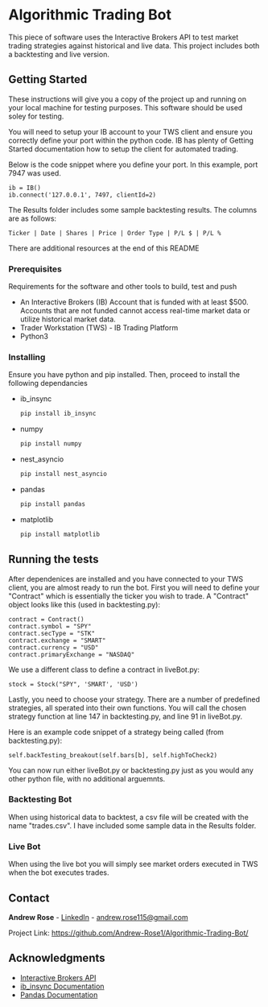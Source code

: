 # Algorithmic Trading Bot

This piece of software uses the Interactive Brokers API to test market trading strategies against historical and live data. This project includes both a backtesting and live version.

## Getting Started

These instructions will give you a copy of the project up and running on
your local machine for testing purposes. This software should be used soley for testing.

You will need to setup your IB account to your TWS client and ensure you correctly define your port within the python code. IB has plenty of Getting Started documentation how to setup the client for automated trading.

Below is the code snippet where you define your port. In this example, port 7947 was used.

    ib = IB()
    ib.connect('127.0.0.1', 7497, clientId=2)
  
The Results folder includes some sample backtesting results. The columns are as follows:

    Ticker | Date | Shares | Price | Order Type | P/L $ | P/L %

There are additional resources at the end of this README

### Prerequisites

Requirements for the software and other tools to build, test and push 
- An Interactive Brokers (IB) Account that is funded with at least $500. Accounts that are not funded cannot access real-time market data or utilize historical market data.
- Trader Workstation (TWS) - IB Trading Platform
- Python3

### Installing

Ensure you have python and pip installed. Then, proceed to install the following dependancies

* ib_insync

    ```sh
    pip install ib_insync
    ```

* numpy

    ```sh
    pip install numpy
    ```
    
* nest_asyncio

    ```sh
    pip install nest_asyncio
    ```
    
* pandas

    ```sh
    pip install pandas
    ```
    
* matplotlib

    ```sh
    pip install matplotlib
    ```

## Running the tests

After dependenices are installed and you have connected to your TWS client, you are almost ready to run the bot.
First you will need to define your "Contract" which is essentially the ticker you wish to trade.
A "Contract" object looks like this (used in backtesting.py):

    contract = Contract()
    contract.symbol = "SPY"
    contract.secType = "STK"
    contract.exchange = "SMART"
    contract.currency = "USD"
    contract.primaryExchange = "NASDAQ"
    
We use a different class to define a contract in liveBot.py:

    stock = Stock("SPY", 'SMART', 'USD')
    
Lastly, you need to choose your strategy. There are a number of predefined strategies, all sperated into their own functions. You will call the chosen strategy function at line 147 in backtesting.py, and line 91 in liveBot.py.

Here is an example code snippet of a strategy being called (from backtesting.py):

    self.backTesting_breakout(self.bars[b], self.highToCheck2)
    
You can now run either liveBot.py or backtesting.py just as you would any other python file, with no additional arguemnts.

### Backtesting Bot

When using historical data to backtest, a csv file will be created with the name "trades.csv". I have included some sample data in the Results folder.

### Live Bot

When using the live bot you will simply see market orders executed in TWS when the bot executes trades.

## Contact

**Andrew Rose** - [LinkedIn](https://www.linkedin.com/in/andrewrose7/) - andrew.rose115@gmail.com
    
Project Link: https://github.com/Andrew-Rose1/Algorithmic-Trading-Bot/

## Acknowledgments

  - [Interactive Brokers API](https://www.interactivebrokers.com/en/trading/ib-api.php)
  - [ib_insync Documentation](https://pypi.org/project/ib-insync/)
  - [Pandas Documentation](https://pandas.pydata.org/docs/)
